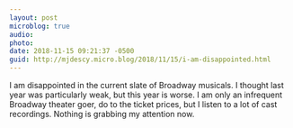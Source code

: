 ```yaml
---
layout: post
microblog: true
audio: 
photo: 
date: 2018-11-15 09:21:37 -0500
guid: http://mjdescy.micro.blog/2018/11/15/i-am-disappointed.html
---
```

I am disappointed in the current slate of Broadway musicals. I thought last year was particularly weak, but this year is worse. I am only an infrequent Broadway theater goer, do to the ticket prices, but I listen to a lot of cast recordings. Nothing is grabbing my attention now.
